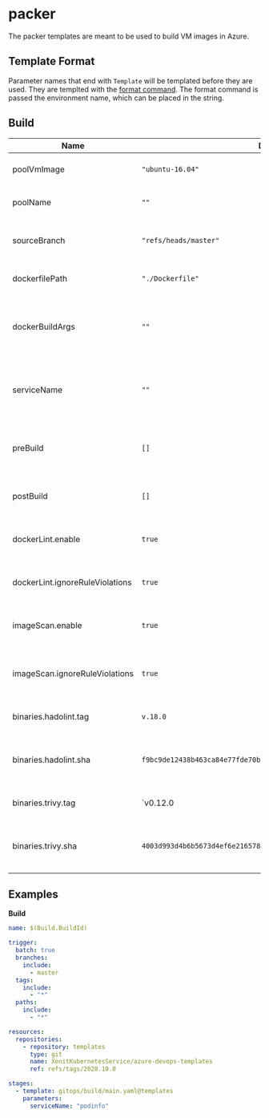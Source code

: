 # packer
The packer templates are meant to be used to build VM images in Azure.

## Template Format
Parameter names that end with  `Template` will be templated before they are used.  They are templted with the [format command](https://docs.microsoft.com/en-us/azure/devops/pipelines/process/templates?view=azure-devops#format).
The format command is passed the environment name, which can be placed in the string.

## Build
| Name | Default | Description |
| --- | --- | --- |
| poolVmImage | `"ubuntu-16.04"` | VM Image to set in pool configuration. |
| poolName | `""` | Pool name to set in pool configuration. |
| sourceBranch | `"refs/heads/master"` | Source branch to limit image builds to. |
| dockerfilePath | `"./Dockerfile"` | Path to Dockerfile used in build. |
| dockerBuildArgs | `""` | Additional build args to append when building docker image. |
| serviceName | `""` | Name of application or service, will also be the name of the image. |
| preBuild | `[]` | Steps to run  before Docker build, takes a list of steps. |
| postBuild | `[]` | Steps to run  after Docker build, takes a list of steps. |
| dockerLint.enable | `true` | Enable running Docker lint step. |
| dockerLint.ignoreRuleViolations | `true` | Continues if any Docker lint violations occur. |
| imageScan.enable | `true` | Enable running Image scan step. |
| imageScan.ignoreRuleViolations | `true` | Continues if any Image scan violations occur. |
| binaries.hadolint.tag | `v.18.0` | Version of hadolint to download. |
| binaries.hadolint.sha | `f9bc9de12438b463ca84e77fde70b07b155d4da07ca21bc3f4354a62c6199db4` | SHA sum to verify downloaded hadolint binary with. |
| binaries.trivy.tag | `v0.12.0 | Version of trivy to download. |
| binaries.trivy.sha | `4003d993d4b6b5673d4ef6e216578e8ac2bf6b439201a8e748a75fc68430c3f5` | SHA sum to verify downloaded trivy archive with. |

## Examples
**Build**
```yaml
name: $(Build.BuildId)

trigger:
  batch: true
  branches:
    include:
      - master
  tags:
    include:
      - "*"
  paths:
    include:
      - "*"

resources:
  repositories:
    - repository: templates
      type: git
      name: XenitKubernetesService/azure-devops-templates
      ref: refs/tags/2020.10.0

stages:
  - template: gitops/build/main.yaml@templates
    parameters:
      serviceName: "podinfo"
```
